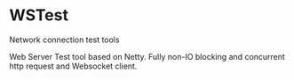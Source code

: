 # WSTest
Network connection test tools

Web Server Test tool based on Netty.
Fully non-IO blocking and concurrent http request and Websocket client.
